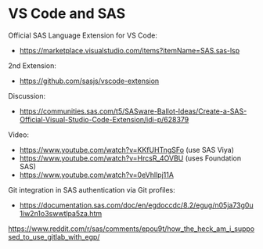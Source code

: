 # VS Code and SAS

Official SAS Language Extension for VS Code:
- https://marketplace.visualstudio.com/items?itemName=SAS.sas-lsp

2nd Extension:
- https://github.com/sasjs/vscode-extension

Discussion:
- https://communities.sas.com/t5/SASware-Ballot-Ideas/Create-a-SAS-Official-Visual-Studio-Code-Extension/idi-p/628379

Video:
- https://www.youtube.com/watch?v=KKfUHTngSFo (use SAS Viya)
- https://www.youtube.com/watch?v=HrcsR_4OVBU (uses Foundation SAS)
- https://www.youtube.com/watch?v=0eVhllpj11A

Git integration in SAS authentication via Git profiles:
- https://documentation.sas.com/doc/en/egdoccdc/8.2/egug/n05ja73g0u1iw2n1o3swwtlpa5za.htm

https://www.reddit.com/r/sas/comments/epou9t/how_the_heck_am_i_supposed_to_use_gitlab_with_egp/
